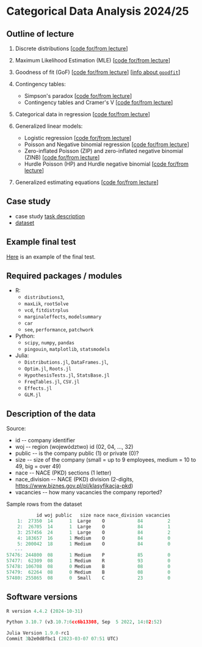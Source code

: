 # Categorical Data Analysis 2024/25

## Outline of lecture

1.  Discrete distributions [[code for/from
    lecture](https://htmlpreview.github.io/?https://github.com/DepartmentOfStatisticsPUE/cda-2025/blob/main/notebooks/01-distributions.html)]
2.  Maximum Likelihood Estimation (MLE) [[code for/from
    lecture](https://htmlpreview.github.io/?https://github.com/DepartmentOfStatisticsPUE/cda-2025/blob/main/notebooks/02-mle.html)]
3.  Goodness of fit (GoF) [[code for/from
    lecture](https://htmlpreview.github.io/?https://github.com/DepartmentOfStatisticsPUE/cda-2025/blob/main/notebooks/03-gof.html)] [[info about `goodfit`](https://htmlpreview.github.io/?https://github.com/DepartmentOfStatisticsPUE/cda-2025/blob/main/notebooks/03-gof-extra.html)]
4. Contingency tables:
    + Simpson's paradox [[code for/from lecture](https://htmlpreview.github.io/?https://github.com/DepartmentOfStatisticsPUE/cda-2025/blob/main/notebooks/04-simpson-paradox.html)]
    + Contingency tables and Cramer's V [[code for/from lecture](https://htmlpreview.github.io/?https://github.com/DepartmentOfStatisticsPUE/cda-2025/blob/main/notebooks/05-ctables.html)]
5. Categorical data in regression [[code for/from lecture](https://htmlpreview.github.io/?https://github.com/DepartmentOfStatisticsPUE/cda-2025/blob/main/notebooks/06-linreg.html)]
6. Generalized linear models:

    + Logistic regression [[code for/from lecture](https://htmlpreview.github.io/?https://github.com/DepartmentOfStatisticsPUE/cda-2025/blob/main/notebooks/07-glm-lr.html)]
   + Poisson and Negative binomial regression [[code for/from lecture](https://htmlpreview.github.io/?https://github.com/DepartmentOfStatisticsPUE/cda-2025/blob/main/notebooks/08-glm-count.html)]
   + Zero-inflated Poisson (ZIP) and zero-inflated negative binomial (ZINB) [[code for/from lecture](https://htmlpreview.github.io/?https://github.com/DepartmentOfStatisticsPUE/cda-2025/blob/main/notebooks/09-zip-zinb.html)]
   + Hurdle Poisson (HP) and Hurdle negative binomial [[code for/from lecture](https://htmlpreview.github.io/?https://github.com/DepartmentOfStatisticsPUE/cda-2025/blob/main/notebooks/10-hurdle.html)]
7. Generalized estimating equations [[code for/from lecture]()]
   
## Case study

- case study [task description](https://htmlpreview.github.io/?https://github.com/DepartmentOfStatisticsPUE/cda-2025/blob/main/case-study/case-study.html)
- [dataset](case-study/school-absence-for-lecture.xlsx)

## Example final test

[Here](https://htmlpreview.github.io/?https://github.com/DepartmentOfStatisticsPUE/cda-2025/blob/main/example-test/example-test.html) is an example of the final test.

## Required packages / modules

-   R:
    -   `distributions3`,
    -   `maxLik`, `rootSolve`
    - `vcd`, `fitdistrplus`
    - `marginaleffects`, `modelsummary` 
    - `car`
    - `see`, `performance`, `patchwork`
-   Python:
    -   `scipy`, `numpy`, `pandas`
    - `pingouin`, `matplotlib`, `statsmodels`
-   Julia:
    -   `Distributions.jl`, `DataFrames.jl`,
    -   `Optim.jl`, `Roots.jl`
    - `HypothesisTests.jl`, `StatsBase.jl`
    - `FreqTables.jl`, `CSV.jl`
    - `Effects.jl`
    - `GLM.jl`


## Description of the data

Source:

+ id -- company identifier
+ woj -- region (województwo) id (02, 04, ..., 32)
+ public -- is the company public (1) or private (0)?
+ size -- size of the company (small = up to 9 employees, medium = 10 to 49, big = over 49)
+ nace -- NACE (PKD) sections (1 letter)
+ nace_division -- NACE (PKD) division (2-digits, https://www.biznes.gov.pl/pl/klasyfikacja-pkd) 
+ vacancies -- how many vacancies the company reported?

Sample rows from the dataset

```r
           id woj public   size nace nace_division vacancies
    1:  27350  14      1  Large    O            84         2
    2:  26705  14      1  Large    O            84         1
    3: 257456  24      1  Large    O            84         2
    4: 183657  16      1 Medium    O            84         0
    5: 200042  18      1 Medium    O            84         0
   ---                                                      
57476: 244800  08      1 Medium    P            85         0
57477:  62309  08      1 Medium    R            93         0
57478: 106708  08      0 Medium    B            08         0
57479:  62264  08      0 Medium    B            08         0
57480: 255865  08      0  Small    C            23         0
```



## Software versions

``` r
R version 4.4.2 (2024-10-31)
```

``` python
Python 3.10.7 (v3.10.7:6cc6b13308, Sep  5 2022, 14:02:52)
```

``` julia
Julia Version 1.9.0-rc1
Commit 3b2e0d8fbc1 (2023-03-07 07:51 UTC)
```
